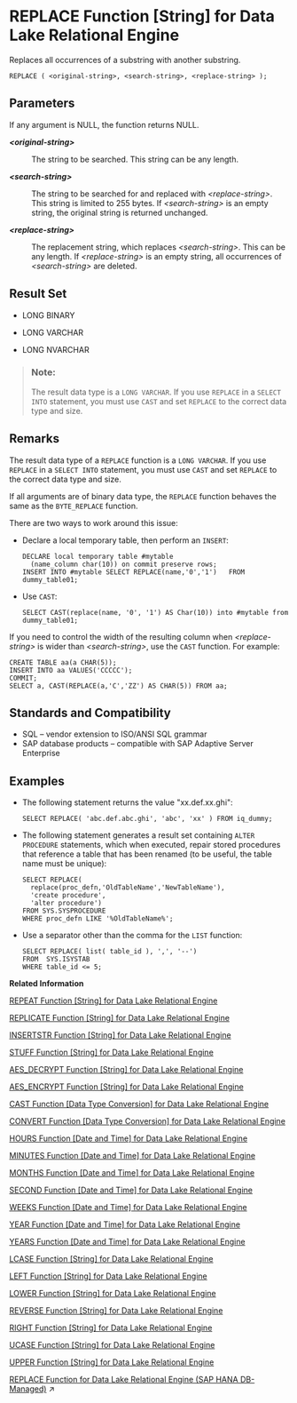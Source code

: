 <!-- loioa579952184f210159e17940c17a6d8f7 -->

# REPLACE Function \[String\] for Data Lake Relational Engine

Replaces all occurrences of a substring with another substring.



```
REPLACE ( <original-string>, <search-string>, <replace-string> );
```



<a name="loioa579952184f210159e17940c17a6d8f7__REPLACE_parm1"/>

## Parameters

If any argument is NULL, the function returns NULL.


<dl>
<dt><b>

*<original-string\>*

</b></dt>
<dd>

The string to be searched. This string can be any length.



</dd><dt><b>

*<search-string\>*

</b></dt>
<dd>

The string to be searched for and replaced with *<replace-string\>*. This string is limited to 255 bytes. If *<search-string\>* is an empty string, the original string is returned unchanged.



</dd><dt><b>

*<replace-string\>*

</b></dt>
<dd>

The replacement string, which replaces *<search-string\>*. This can be any length. If *<replace-string\>* is an empty string, all occurrences of *<search-string\>* are deleted.



</dd>
</dl>



<a name="loioa579952184f210159e17940c17a6d8f7__REPLACE_returns1"/>

## Result Set

-   LONG BINARY

-   LONG VARCHAR

-   LONG NVARCHAR


> ### Note:  
> The result data type is a `LONG VARCHAR`. If you use `REPLACE` in a `SELECT INTO` statement, you must use `CAST` and set `REPLACE` to the correct data type and size.



<a name="loioa579952184f210159e17940c17a6d8f7__REPLACE_remarks1"/>

## Remarks

The result data type of a `REPLACE` function is a `LONG VARCHAR`. If you use `REPLACE` in a `SELECT INTO` statement, you must use `CAST` and set `REPLACE` to the correct data type and size.

If all arguments are of binary data type, the `REPLACE` function behaves the same as the `BYTE_REPLACE` function.

There are two ways to work around this issue:

-   Declare a local temporary table, then perform an `INSERT`:

    ```
    DECLARE local temporary table #mytable 
      (name_column char(10)) on commit preserve rows;
    INSERT INTO #mytable SELECT REPLACE(name,'0','1')   FROM dummy_table01;
    ```

-   Use `CAST`:

    ```
    SELECT CAST(replace(name, '0', '1') AS Char(10)) into #mytable from dummy_table01;
    ```


If you need to control the width of the resulting column when *<replace-string\>* is wider than *<search-string\>*, use the `CAST` function. For example:

```
CREATE TABLE aa(a CHAR(5));
INSERT INTO aa VALUES('CCCCC');
COMMIT;
SELECT a, CAST(REPLACE(a,'C','ZZ') AS CHAR(5)) FROM aa;
```



<a name="loioa579952184f210159e17940c17a6d8f7__REPLACE_standards1"/>

## Standards and Compatibility

-   SQL – vendor extension to ISO/ANSI SQL grammar
-   SAP database products – compatible with SAP Adaptive Server Enterprise



<a name="loioa579952184f210159e17940c17a6d8f7__REPLACE_examples1"/>

## Examples

-   The following statement returns the value "xx.def.xx.ghi":

    ```
    SELECT REPLACE( 'abc.def.abc.ghi', 'abc', 'xx' ) FROM iq_dummy;
    ```

-   The following statement generates a result set containing `ALTER PROCEDURE` statements, which when executed, repair stored procedures that reference a table that has been renamed \(to be useful, the table name must be unique\):

    ```
    SELECT REPLACE(
      replace(proc_defn,'OldTableName','NewTableName'),
      'create procedure',
      'alter procedure')
    FROM SYS.SYSPROCEDURE
    WHERE proc_defn LIKE '%OldTableName%';
    ```

-   Use a separator other than the comma for the `LIST` function:

    ```
    SELECT REPLACE( list( table_id ), ',', '--')
    FROM  SYS.ISYSTAB
    WHERE table_id <= 5;
    ```


**Related Information**  


[REPEAT Function \[String\] for Data Lake Relational Engine](repeat-function-string-for-data-lake-relational-engine-a579104.md "Concatenates a string a specified number of times.")

[REPLICATE Function \[String\] for Data Lake Relational Engine](replicate-function-string-for-data-lake-relational-engine-a57a156.md "Concatenates a string a specified number of times.")

[INSERTSTR Function \[String\] for Data Lake Relational Engine](insertstr-function-string-for-data-lake-relational-engine-a558eff.md "Inserts a string into another string at a specified position.")

[STUFF Function \[String\] for Data Lake Relational Engine](stuff-function-string-for-data-lake-relational-engine-a58705b.md "Deletes a number of characters from one string and replaces them with another string.")

[AES\_DECRYPT Function \[String\] for Data Lake Relational Engine](aes-decrypt-function-string-for-data-lake-relational-engine-a4c35f4.md "Decrypts the string using the supplied key, and returns, by default, a VARBINARY or LONG BINARY, or the original plaintext type.")

[AES\_ENCRYPT Function \[String\] for Data Lake Relational Engine](aes-encrypt-function-string-for-data-lake-relational-engine-a4c3260.md "Encrypts the specified values using the supplied encryption key, and returns a VARBINARY or LONG VARBINARY.")

[CAST Function \[Data Type Conversion\] for Data Lake Relational Engine](cast-function-data-type-conversion-for-data-lake-relational-engine-a53996d.md "Returns the value of an expression converted to a supplied data type.")

[CONVERT Function \[Data Type Conversion\] for Data Lake Relational Engine](convert-function-data-type-conversion-for-data-lake-relational-engine-a53f6ef.md "Returns an expression converted to a supplied data type.")

[HOURS Function \[Date and Time\] for Data Lake Relational Engine](hours-function-date-and-time-for-data-lake-relational-engine-a556e14.md "Returns the number of hours since an arbitrary starting date and time, the number of whole hours between two specified times, or adds the specified integer-expression number of hours to a time.")

[MINUTES Function \[Date and Time\] for Data Lake Relational Engine](minutes-function-date-and-time-for-data-lake-relational-engine-a5648d4.md "Returns the number of minutes since an arbitrary date and time, the number of whole minutes between two specified times, or adds the specified integer-expression number of minutes to a time.")

[MONTHS Function \[Date and Time\] for Data Lake Relational Engine](months-function-date-and-time-for-data-lake-relational-engine-a566ced.md "Returns the number of months since an arbitrary starting date/time or the number of months between two specified date/times, or adds the specified integer-expression number of months to a date/time.")

[SECOND Function \[Date and Time\] for Data Lake Relational Engine](second-function-date-and-time-for-data-lake-relational-engine-a57dc03.md "Returns a number from 0 to 59 corresponding to the second component of the given date/time value.")

[WEEKS Function \[Date and Time\] for Data Lake Relational Engine](weeks-function-date-and-time-for-data-lake-relational-engine-a590601.md "Returns the number of weeks since an arbitrary starting date/time, returns the number of weeks between two specified date/times, or adds the specified integer-expression number of weeks to a date/time.")

[YEAR Function \[Date and Time\] for Data Lake Relational Engine](year-function-date-and-time-for-data-lake-relational-engine-a591eb9.md "Returns a 4-digit number corresponding to the year of the given date/time.")

[YEARS Function \[Date and Time\] for Data Lake Relational Engine](years-function-date-and-time-for-data-lake-relational-engine-a5926bf.md "Returns a 4-digit number corresponding to the year of a given date/time, returns the number of years between two specified date/times, or adds the specified integer-expression number of years to a date/time.")

[LCASE Function \[String\] for Data Lake Relational Engine](lcase-function-string-for-data-lake-relational-engine-a55c82d.md "Converts all characters in a string to lowercase.")

[LEFT Function \[String\] for Data Lake Relational Engine](left-function-string-for-data-lake-relational-engine-a55d883.md "Returns a specified number of characters from the beginning of a string.")

[LOWER Function \[String\] for Data Lake Relational Engine](lower-function-string-for-data-lake-relational-engine-a561324.md "Converts all characters in a string to lowercase.")

[REVERSE Function \[String\] for Data Lake Relational Engine](reverse-function-string-for-data-lake-relational-engine-a57a972.md "Takes one argument as an input of type BINARY or STRING and returns the specified string with characters listed in reverse order.")

[RIGHT Function \[String\] for Data Lake Relational Engine](right-function-string-for-data-lake-relational-engine-a57b364.md "Returns the rightmost characters of a string.")

[UCASE Function \[String\] for Data Lake Relational Engine](ucase-function-string-for-data-lake-relational-engine-a58c382.md "Converts all characters in a string to uppercase.")

[UPPER Function \[String\] for Data Lake Relational Engine](upper-function-string-for-data-lake-relational-engine-a58cbc0.md "Converts all characters in a string to uppercase.")

[REPLACE Function for Data Lake Relational Engine (SAP HANA DB-Managed)](https://help.sap.com/viewer/a898e08b84f21015969fa437e89860c8/2024_3_QRC/en-US/b8f3ed4beb9645e98dee8a2c50011263.html "Replaces all occurrences of a substring with another substring.") :arrow_upper_right:


